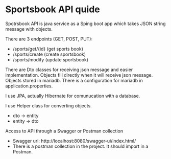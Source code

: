 # Sportsbook API quide

Spotrsbook API is java service as a Sping boot app which takes JSON string message with objects.

There are 3 endpoints (GET, POST, PUT):
* /sports/get/{id} (get sports book)
* /sports/create	 (create sportsbook)
* /sports/modify   (update sportsbook)

There are Dto classes for receiving json message and easier implementation.
Objects fill directly when it will receive json message.
Objects stored in mariadb.
There is a configuration for mariadb in application.properties.

I use JPA, actually Hibernate for comunucation with a database.

I use Helper class for converting objects.
* dto -> entity
* entity -> dto

Access to API through a Swagger or Postman collection

* Swagger url: http://localhost:8080/swagger-ui/index.html/
* There is a postman collection in the project. It should import in a Postman.
